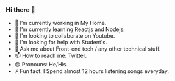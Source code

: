 ### Hi there 👋

- 🔭 I’m currently working in My Home.
- 🌱 I’m currently learning Reactjs and Nodejs.
- 👯 I’m looking to collaborate on Youtube. 
- 🤔 I’m looking for help with Student's.
- 💬 Ask me about Front-end tech / any other technical stuff.
- 📫 How to reach me: Twitter.
- 😄 Pronouns: He/His.
- ⚡ Fun fact: I Spend almost 12 hours listening songs everyday.

